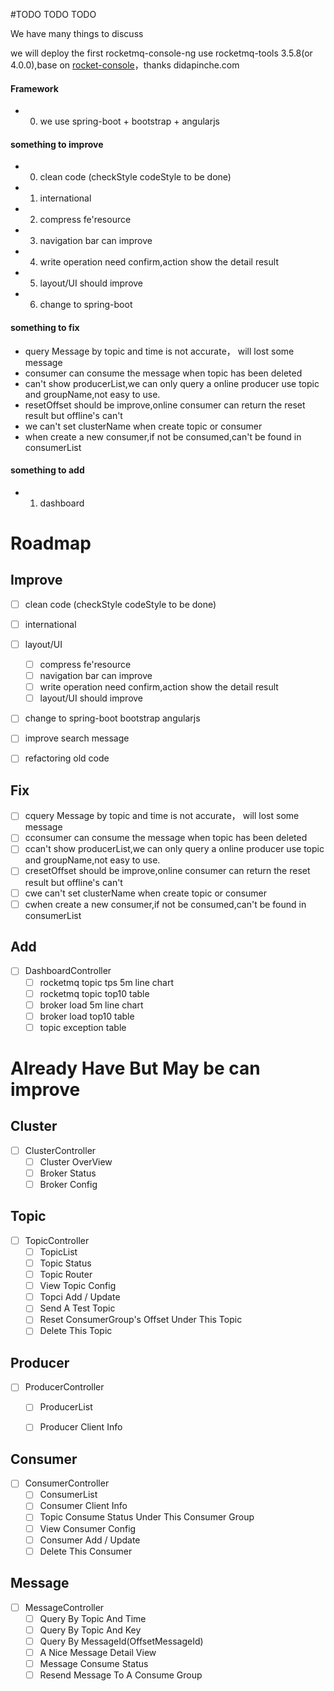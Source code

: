 #TODO TODO TODO

We have many things to discuss

we will deploy the first rocketmq-console-ng  use rocketmq-tools 3.5.8(or 4.0.0),base on [rocket-console](https://github.com/didapinchegit/rocket-console)，thanks didapinche.com




#### Framework
* 0. we use spring-boot + bootstrap + angularjs

#### something to improve
* 0. clean code (checkStyle codeStyle to be done)
* 1. international
* 2. compress fe'resource
* 3. navigation bar can improve
* 4. write operation need confirm,action show the detail result
* 5. layout/UI should improve
* 6. change to spring-boot


#### something to fix
* query Message by topic and time is not accurate， will lost some message 
* consumer can consume the message when topic has been deleted
* can't show producerList,we can only query a online producer use topic and groupName,not easy to use.
* resetOffset should be improve,online consumer can return the reset result but offline's can't
* we can't set clusterName when create topic or consumer 
* when create a new consumer,if not be consumed,can't be found in consumerList


#### something to add
* 1. dashboard 




# Roadmap



## Improve
- [ ] clean code (checkStyle codeStyle to be done)
- [ ] international
- [ ] layout/UI
	- [ ] compress fe'resource
	- [ ] navigation bar can improve
	- [ ] write operation need confirm,action show the detail result
	- [ ] layout/UI should improve
- [ ] change to spring-boot bootstrap angularjs
- [ ] improve search message
- [ ] refactoring old code 


## Fix
- [ ] cquery Message by topic and time is not accurate， will lost some message 
- [ ] cconsumer can consume the message when topic has been deleted
- [ ] ccan't show producerList,we can only query a online producer use topic and groupName,not easy to use.
- [ ] cresetOffset should be improve,online consumer can return the reset result but offline's can't
- [ ] cwe can't set clusterName when create topic or consumer 
- [ ] cwhen create a new consumer,if not be consumed,can't be found in consumerList

## Add
- [ ] DashboardController
    - [ ] rocketmq topic tps 5m line chart
    - [ ] rocketmq topic top10 table
    - [ ] broker load 5m line chart
    - [ ] broker load top10 table
    - [ ] topic exception table

# Already Have But May be can improve
## Cluster
- [ ] ClusterController
    - [ ] Cluster OverView
    - [ ] Broker Status
    - [ ] Broker Config

## Topic
- [ ] TopicController
    - [ ] TopicList
    - [ ] Topic Status
    - [ ] Topic Router
    - [ ] View Topic Config
    - [ ] Topci Add / Update
    - [ ] Send A Test Topic
    - [ ] Reset ConsumerGroup's Offset Under This Topic
    - [ ] Delete This Topic

## Producer
- [ ] ProducerController
    - [ ] ProducerList
    - [ ] Producer Client Info


## Consumer
- [ ] ConsumerController
    - [ ] ConsumerList
    - [ ] Consumer Client Info
    - [ ] Topic Consume Status Under This Consumer Group
    - [ ] View Consumer Config
    - [ ] Consumer Add / Update
    - [ ] Delete This Consumer

## Message
- [ ] MessageController
    - [ ] Query By Topic And Time
    - [ ] Query By Topic And Key
    - [ ] Query By MessageId(OffsetMessageId)
    - [ ] A Nice Message Detail View
    - [ ] Message Consume Status
    - [ ] Resend Message To A Consume Group